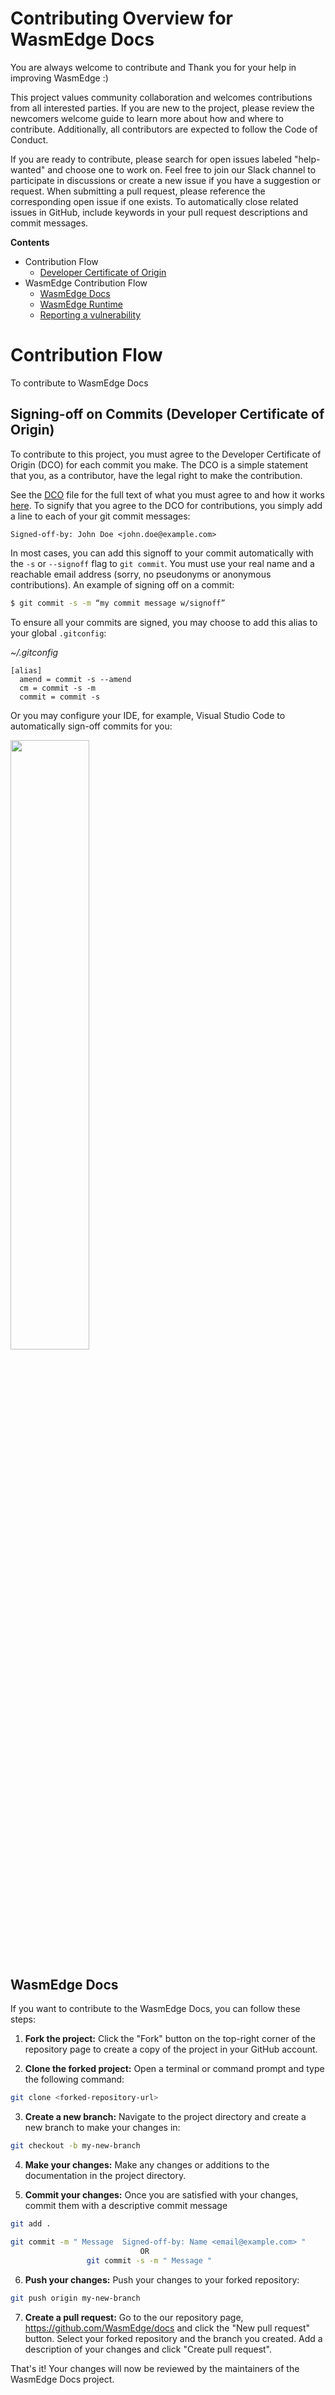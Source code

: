 # Contributing Overview for WasmEdge Docs

You are always welcome to contribute and Thank you for your help in improving WasmEdge :)

This project values community collaboration and welcomes contributions from all interested parties. If you are new to the project, please review the newcomers welcome guide to learn more about how and where to contribute. Additionally, all contributors are expected to follow the Code of Conduct.

If you are ready to contribute, please search for open issues labeled "help-wanted" and choose one to work on. Feel free to join our Slack channel to participate in discussions or create a new issue if you have a suggestion or request. When submitting a pull request, please reference the corresponding open issue if one exists. To automatically close related issues in GitHub, include keywords in your pull request descriptions and commit messages.

**Contents**

- <a name="contributing-flow">Contribution Flow</a>
  - <a href="#commit-signoff">Developer Certificate of Origin</a>
- WasmEdge Contribution Flow
  - <a href="#contributing-docs">WasmEdge Docs</a>
  - <a href="https://wasmedge.org/docs/contribute/" target="_blank">WasmEdge Runtime</a>
  - <a href="https://github.com/WasmEdge/WasmEdge/blob/master/SECURITY.md" target="_blank">Reporting a vulnerability</a>

# <a name="contributing-flow">Contribution Flow</a>

To contribute to WasmEdge Docs

## <a name="commit-signoff">Signing-off on Commits (Developer Certificate of Origin)</a>

To contribute to this project, you must agree to the Developer Certificate of Origin (DCO) for each commit you make. The DCO is a simple statement that you, as a contributor, have the legal right to make the contribution.

See the [DCO](https://developercertificate.org) file for the full text of what you must agree to and how it works [here](https://github.com/probot/dco#how-it-works). To signify that you agree to the DCO for contributions, you simply add a line to each of your git commit messages:

```
Signed-off-by: John Doe <john.doe@example.com>
```

In most cases, you can add this signoff to your commit automatically with the `-s` or `--signoff` flag to `git commit`. You must use your real name and a reachable email address (sorry, no pseudonyms or anonymous contributions). An example of signing off on a commit:

```bash
$ git commit -s -m “my commit message w/signoff”
```

To ensure all your commits are signed, you may choose to add this alias to your global `.gitconfig`:

_~/.gitconfig_

```
[alias]
  amend = commit -s --amend
  cm = commit -s -m
  commit = commit -s
```

Or you may configure your IDE, for example, Visual Studio Code to automatically sign-off commits for you:

<a href="https://user-images.githubusercontent.com/7570704/64490167-98906400-d25a-11e9-8b8a-5f465b854d49.png" ><img src="https://user-images.githubusercontent.com/7570704/64490167-98906400-d25a-11e9-8b8a-5f465b854d49.png" width="50%"><a>

## <a name="contributing-docs">WasmEdge Docs</a>

If you want to contribute to the WasmEdge Docs, you can follow these steps:

1. **Fork the project:** Click the "Fork" button on the top-right corner of the repository page to create a copy of the project in your GitHub account.

2. **Clone the forked project:** Open a terminal or command prompt and type the following command:

```bash
git clone <forked-repository-url>
```

3. **Create a new branch:** Navigate to the project directory and create a new branch to make your changes in:

```bash
git checkout -b my-new-branch
```

4. **Make your changes:** Make any changes or additions to the documentation in the project directory.

5. **Commit your changes:** Once you are satisfied with your changes, commit them with a descriptive commit message

```bash
git add .
```

```bash
git commit -m " Message  Signed-off-by: Name <email@example.com> "
                             OR
                 git commit -s -m " Message "
```

6. **Push your changes:** Push your changes to your forked repository:

```bash
git push origin my-new-branch
```

7. **Create a pull request:** Go to the our repository page, https://github.com/WasmEdge/docs and click the "New pull request" button. Select your forked repository and the branch you created. Add a description of your changes and click "Create pull request".

That's it! Your changes will now be reviewed by the maintainers of the WasmEdge Docs project.
